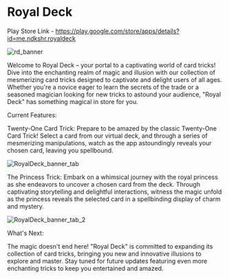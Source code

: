 # Royal Deck

Play Store Link - https://play.google.com/store/apps/details?id=me.ndkshr.royaldeck

![rd_banner](https://github.com/ndkshr/Royal-Deck/assets/20442648/cd080338-0b61-4622-abf8-32854ccf0894)

Welcome to Royal Deck – your portal to a captivating world of card tricks! Dive into the enchanting realm of magic and illusion with our collection of mesmerizing card tricks designed to captivate and delight users of all ages. Whether you're a novice eager to learn the secrets of the trade or a seasoned magician looking for new tricks to astound your audience, "Royal Deck" has something magical in store for you.


Current Features:

Twenty-One Card Trick: Prepare to be amazed by the classic Twenty-One Card Trick! Select a card from our virtual deck, and through a series of mesmerizing manipulations, watch as the app astoundingly reveals your chosen card, leaving you spellbound.

![RoyalDeck_banner_tab](https://github.com/ndkshr/Royal-Deck/assets/20442648/e2a18429-cd17-46ab-bae3-3bd62d093138)

The Princess Trick: Embark on a whimsical journey with the royal princess as she endeavors to uncover a chosen card from the deck. Through captivating storytelling and delightful interactions, witness the magic unfold as the princess reveals the selected card in a spellbinding display of charm and mystery.

![RoyalDeck_banner_tab_2](https://github.com/ndkshr/Royal-Deck/assets/20442648/8847f139-a820-4c68-8ce4-7b25238051c9)

What's Next:

The magic doesn't end here! "Royal Deck" is committed to expanding its collection of card tricks, bringing you new and innovative illusions to explore and master. Stay tuned for future updates featuring even more enchanting tricks to keep you entertained and amazed.
